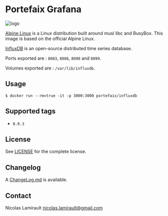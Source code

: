 # Portefaix Grafana

![logo](http://pkgs.alpinelinux.org/assets/alpinelinux-logo.svg)

[Alpine Linux][] is a Linux distribution built around musl libc and BusyBox.
This image is based on the official Alpine Linux.

[InfluxDB][] is an open-source distributed time series database.

Ports exported are : `8083`, `8086`, `8090` and `8099`.

Volumes exported are : `/var/lib/influxdb`.

## Usage

    $ docker run --rm=true -it -p 3000:3000 portefaix/influxdb

## Supported tags

- `0.9.3`

## License

See [LICENSE](LICENSE) for the complete license.


## Changelog

A [ChangeLog.md](ChangeLog.md) is available.


## Contact

Nicolas Lamirault <nicolas.lamirault@gmail.com>


[Alpine Linux]: http://www.alpinelinux.org

[InfluxDB]: http://influxdb.com
